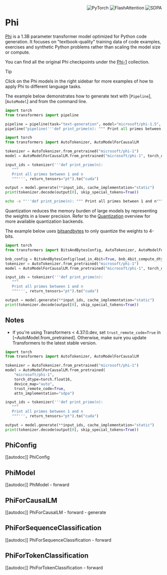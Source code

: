 <!--Copyright 2023 The HuggingFace Team. All rights reserved.

Licensed under the Apache License, Version 2.0 (the "License"); you may not use this file except in compliance with
the License. You may obtain a copy of the License at

http://www.apache.org/licenses/LICENSE-2.0

Unless required by applicable law or agreed to in writing, software distributed under the License is distributed on
an "AS IS" BASIS, WITHOUT WARRANTIES OR CONDITIONS OF ANY KIND, either express or implied. See the License for the
specific language governing permissions and limitations under the License.

⚠️ Note that this file is in Markdown but contain specific syntax for our doc-builder (similar to MDX) that may not be
rendered properly in your Markdown viewer.

-->
<div style="float: right;">
    <div class="flex flex-wrap space-x-1">
        <img alt="PyTorch" src="https://img.shields.io/badge/PyTorch-DE3412?style=flat&logo=pytorch&logoColor=white">
        <img alt="FlashAttention" src="https://img.shields.io/badge/%E2%9A%A1%EF%B8%8E%20FlashAttention-eae0c8?style=flat">
        <img alt="SDPA" src="https://img.shields.io/badge/SDPA-DE3412?style=flat&logo=pytorch&logoColor=white">
    </div>
</div>

# Phi

[Phi](https://huggingface.co/papers/2306.11644) is a 1.3B parameter transformer model optimized for Python code generation. It focuses on "textbook-quality" training data of code examples, exercises and synthetic Python problems rather than scaling the model size or compute.

You can find all the original Phi checkpoints under the [Phi-1](https://huggingface.co/collections/microsoft/phi-1-6626e29134744e94e222d572) collection.

> [!TIP]
> Click on the Phi models in the right sidebar for more examples of how to apply Phi to different language tasks.

The example below demonstrates how to generate text with [`Pipeline`], [`AutoModel`] and from the command line.

<hfoptions id="usage">
<hfoption id="Pipeline">

```py
import torch
from transformers import pipeline

pipeline = pipeline(task="text-generation", model="microsoft/phi-1.5", device=0, torch_dtype=torch.bfloat16)
pipeline("pipeline('''def print_prime(n): """ Print all primes between 1 and n"""''')")

```

</hfoption>

<hfoption id="AutoModel">

```py
import torch
from transformers import AutoTokenizer, AutoModelForCausalLM

tokenizer = AutoTokenizer.from_pretrained("microsoft/phi-1")
model = AutoModelForCausalLM.from_pretrained("microsoft/phi-1", torch_dtype=torch.float16, device_map="auto", attn_implementation="sdpa")

input_ids = tokenizer('''def print_prime(n):
   """
   Print all primes between 1 and n
   """''', return_tensors="pt").to("cuda")

output = model.generate(**input_ids, cache_implementation="static")
print(tokenizer.decode(output[0], skip_special_tokens=True))
```

</hfoption>
<hfoption id="transformers-cli">

```bash
echo -e "'''def print_prime(n): """ Print all primes between 1 and n"""'''" | transformers-cli run --task text-classification --model microsoft/phi-1.5 --device 0
```

</hfoption>
</hfoptions>

Quantization reduces the memory burden of large models by representing the weights in a lower precision. Refer to the [Quantization](../quantization/overview) overview for more available quantization backends.

The example below uses [bitsandbytes](https://huggingface.co/docs/transformers/en/quantization/bitsandbytes) to only quantize the weights to 4-bits.

```py
import torch
from transformers import BitsAndBytesConfig, AutoTokenizer, AutoModelForCausalLM

bnb_config = BitsAndBytesConfig(load_in_4bit=True, bnb_4bit_compute_dtype=torch.bfloat16, bnb_4bit_quant_type="nf4", bnb_4bit_use_double_quant=True)
tokenizer = AutoTokenizer.from_pretrained("microsoft/phi-1")
model = AutoModelForCausalLM.from_pretrained("microsoft/phi-1", torch_dtype=torch.float16, device_map="auto", attn_implementation="sdpa", quantization_config=bnb_config)

input_ids = tokenizer('''def print_prime(n):
   """
   Print all primes between 1 and n
   """''', return_tensors="pt").to("cuda")

output = model.generate(**input_ids, cache_implementation="static")
print(tokenizer.decode(output[0], skip_special_tokens=True))
```

## Notes

- If you're using Transformers < 4.37.0.dev, set `trust_remote_code=True` in [~AutoModel.from_pretrained]. Otherwise, make sure you update Transformers to the latest stable version.

```py
import torch
from transformers import AutoTokenizer, AutoModelForCausalLM

tokenizer = AutoTokenizer.from_pretrained("microsoft/phi-1")
model = AutoModelForCausalLM.from_pretrained(
    "microsoft/phi-1",
    torch_dtype=torch.float16,
    device_map="auto",
    trust_remote_code=True,
    attn_implementation="sdpa")

input_ids = tokenizer('''def print_prime(n):
   """
   Print all primes between 1 and n
   """''', return_tensors="pt").to("cuda")

output = model.generate(**input_ids, cache_implementation="static")
print(tokenizer.decode(output[0], skip_special_tokens=True))
```

## PhiConfig

[[autodoc]] PhiConfig

## PhiModel

[[autodoc]] PhiModel
    - forward

## PhiForCausalLM

[[autodoc]] PhiForCausalLM
    - forward
    - generate

## PhiForSequenceClassification

[[autodoc]] PhiForSequenceClassification
    - forward

## PhiForTokenClassification

[[autodoc]] PhiForTokenClassification
    - forward
